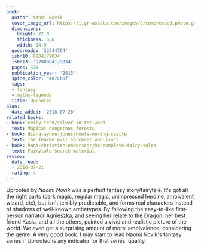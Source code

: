 ```yaml
---
book:
  author: Naomi Novik
  cover_image_url: https://i.gr-assets.com/images/S/compressed.photo.goodreads.com/books/1550135418l/22544764._SX318_.jpg
  dimensions:
    height: 22.0
    thickness: 3.6
    width: 14.9
  goodreads: '22544764'
  isbn10: 0804179034
  isbn13: '9780804179034'
  pages: 438
  publication_year: '2015'
  spine_color: '#d7cb8f'
  tags:
  - fantasy
  - myths-legends
  title: Uprooted
plan:
  date_added: '2018-07-20'
related_books:
- book: emily-tesh/silver-in-the-wood
  text: Magical dangerous forests.
- book: diana-wynne-jones/howls-moving-castle
  text: The feared evil sorcerer who isn't.
- book: hans-christian-andersen/the-complete-fairy-tales
  text: Fairytale source material.
review:
  date_read:
  - 2018-07-21
  rating: 4
---
```


Uprooted by *Naomi Novik* was a perfect fantasy story/fairytale. It's got all the right parts (dark magic, regular
magic, unimpressed heroine, ambivalent wizard, etc), but isn't terribly predictable, and forms real characters instead
of shadows of well-known archetypes. By following the easy-to-like first-person narrator Agnieszka, and seeing her
relate to the Dragon, her best friend Kasia, and all the others, painted a vivid and realistic picture of the world. We
even get a surprising amount of moral ambivalence, considering the genre. A very good book. I may start to read Naomi
Novik's fantasy series if Uprooted is any indicator for that series' quality.
